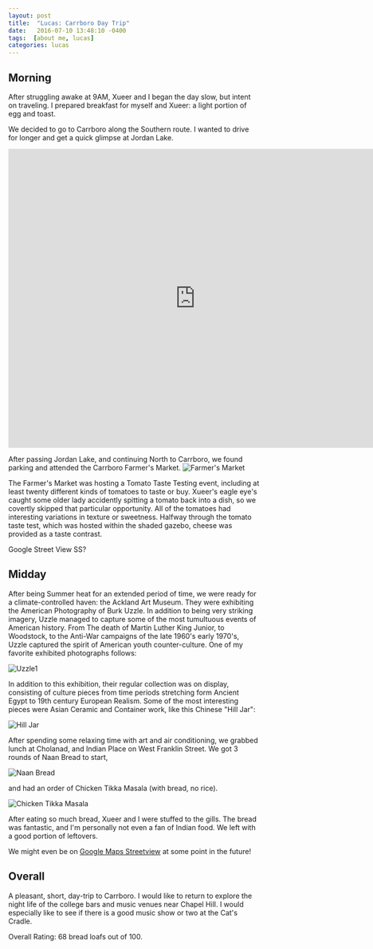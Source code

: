 ```yaml
---
layout: post
title:  "Lucas: Carrboro Day Trip"
date:   2016-07-10 13:48:10 -0400
tags:  [about me, lucas]
categories: lucas
---
```

## Morning 
After struggling awake at 9AM, Xueer and I began the day slow, but intent on traveling. 
I prepared breakfast for myself and Xueer: a light portion of egg and toast. 

We decided to go to Carrboro along the Southern route. I wanted to drive for longer and get a quick glimpse at Jordan Lake. 

<iframe src="https://www.google.com/maps/embed?pb=!1m28!1m12!1m3!1d207034.7060426394!2d-79.0019229062293!3d35.82650515858549!2m3!1f0!2f0!3f0!3m2!1i1024!2i768!4f13.1!4m13!3e0!4m5!1s0x89ac5a2f9f51e0f7%3A0x6790b6528a11f0ad!2sRaleigh%2C+NC!3m2!1d35.779589699999995!2d-78.6381787!4m5!1s0x89acd965f7016e75%3A0x1308afb599e6c145!2sCarrboro%2C+NC!3m2!1d35.9101438!2d-79.0752895!5e0!3m2!1sen!2sus!4v1468194984047" width="750" height="600" frameborder="0" style="border:0" allowfullscreen></iframe>

After passing Jordan Lake, and continuing North to Carrboro, we found parking and attended the Carrboro Farmer's Market. 
![Farmer's Market]({{site.url}}/assets/images/carrboro_farmers_market.JPG)


The Farmer's Market was hosting a Tomato Taste Testing event, including at least twenty different kinds of tomatoes to taste or buy. Xueer's eagle eye's caught some older lady accidently spitting a tomato back into a dish, so we covertly skipped that particular opportunity. All of the tomatoes had interesting variations in texture or sweetness. Halfway through the tomato taste test, which was hosted within the shaded gazebo, cheese was provided as a taste contrast. 


Google Street View SS?


## Midday

After being Summer heat for an extended period of time, we were ready for a climate-controlled haven: the Ackland Art Museum. They were exhibiting the American Photography of Burk Uzzle. In addition to being very striking imagery, Uzzle managed to capture some of the most tumultuous events of American history. From The death of Martin Luther King Junior, to Woodstock, to the Anti-War campaigns of the late 1960's early 1970's, Uzzle captured the spirit of American youth counter-culture. One of my favorite exhibited photographs follows: 

![Uzzle1]({{site.url}}/assets/images/carrboro_uzzle_1.JPG)


In addition to this exhibition, their regular collection was on display, consisting of culture pieces from time periods stretching form Ancient Egypt to 19th century European Realism. Some of the most interesting pieces were Asian Ceramic and Container work, like this Chinese "Hill Jar":

![Hill Jar]({{site.url}}/assets/images/carrboro_art_1.JPG)

After spending some relaxing time with art and air conditioning, we grabbed lunch at Cholanad, and Indian Place on West Franklin Street. 
We got 3 rounds of Naan Bread to start, 

![Naan Bread]({{site.baseurl}}/assets/images/carrboro_indian_1.JPG)

and had an order of Chicken Tikka Masala (with bread, no rice). 

![Chicken Tikka Masala]({{site.url}}/assets/images/carrboro_indian_2.JPG)

After eating so much bread, Xueer and I were stuffed to the gills. The bread was fantastic, and I'm personally not even a fan of Indian food. We left with a good portion of leftovers. 

We might even be on [Google Maps Streetview][google-maps] at some point in the future!


## Overall
A pleasant, short, day-trip to Carrboro. I would like to return to explore the night life of the college bars and music venues near Chapel Hill. I would especially like to see if there is a good music show or two at the Cat's Cradle. 

Overall Rating: 68 bread loafs out of 100. 


[google-maps]: https://www.google.com/maps/@35.9112051,-79.075919,3a,75y,281.48h,63.17t/data=!3m6!1e1!3m4!1sgddwORy9tks2LnALq6Q7QQ!2e0!7i13312!8i6656!6m1!1e1

